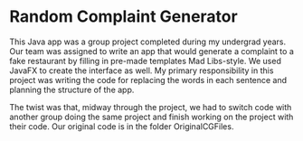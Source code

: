 # Random Complaint Generator
This Java app was a group project completed during my undergrad years. Our team was assigned to write an app that would generate a complaint to a fake restaurant by filling in pre-made templates Mad Libs-style. We used JavaFX to create the interface as well. My primary responsibility in this project was writing the code for replacing the words in each sentence and planning the structure of the app.

The twist was that, midway through the project, we had to switch code with another group doing the same project and finish working on the project with their code. Our original code is in the folder OriginalCGFiles. 
